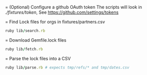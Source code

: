 = (Optional) Configure a github OAuth token
The scripts will look in *./fixtures/token*, See https://github.com/settings/tokens


= Find Lock files for orgs in fixtures/partners.csv
```ruby
ruby lib/search.rb
```

= Download Gemfile.lock files
```ruby
ruby lib/fetch.rb
```

= Parse the lock files into a CSV
```ruby
ruby lib/parse.rb # expects tmp/refs/* and tmp/dates.csv
```

